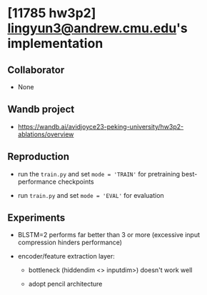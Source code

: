 
# [11785 hw3p2] lingyun3@andrew.cmu.edu's implementation 

## Collaborator
- None

## Wandb project
- https://wandb.ai/avidjoyce23-peking-university/hw3p2-ablations/overview


## Reproduction

- run the `train.py` and set `mode = 'TRAIN'` for pretraining best-performance checkpoints 

- run `train.py` and set `mode = 'EVAL'` for evaluation

## Experiments

- BLSTM=2 performs far better than 3 or more (excessive input compression hinders performance)

- encoder/feature extraction layer: 
    
    - bottleneck (hiddendim <> inputdim>) doesn't work well

    - adopt pencil architecture
